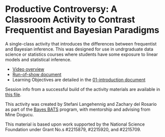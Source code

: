 # Productive Controversy: A Classroom Activity to Contrast Frequentist and Bayesian Paradigms

A single-class activity that introduces the differences between frequentist and Bayesian inference. This was designed for use in undrgraduate data science or statistics courses where students have some exposure to linear models and statistical inference.

- [Video overview](https://www.youtube.com/watch?v=dwNLcFqQqnE)
- [Run-of-show document](https://github.com/bayes-bats/tier2-freq-bayes/blob/main/development/run-of-show.md)
- Learning Objectives are detailed in the [01-introduction document](https://github.com/bayes-bats/tier2-freq-bayes/blob/main/development/01-introduction-main.qmd)

Session info from a successful build of the activity materials are available in [this file](https://raw.githubusercontent.com/bayes-bats/tier2-freq-bayes/main/session-info).

This activity was created by Stefani Langehennig and Zachary del Rosario as part of the [Bayes BATS](https://www.stat.uci.edu/bayes-bats/materials.html) program, with mentorship and advising from Mine Dogucu.

This material is based upon work supported by the National Science Foundation under Grant No.s #2215879, #2215920, and #2215709.
